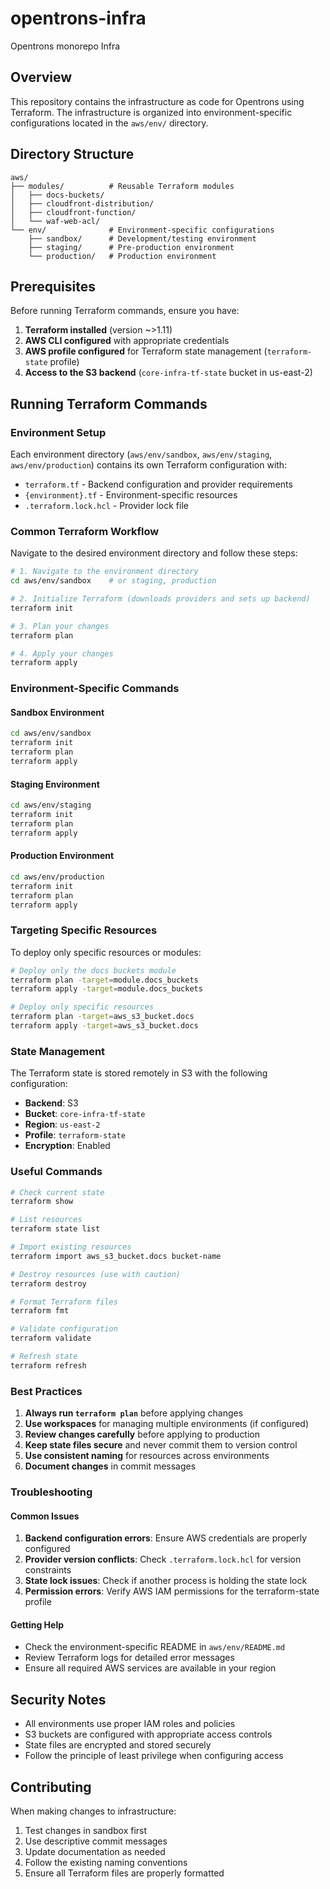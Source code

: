 # opentrons-infra
Opentrons monorepo Infra

## Overview

This repository contains the infrastructure as code for Opentrons using Terraform. The infrastructure is organized into environment-specific configurations located in the `aws/env/` directory.

## Directory Structure

```
aws/
├── modules/          # Reusable Terraform modules
│   ├── docs-buckets/
│   ├── cloudfront-distribution/
│   ├── cloudfront-function/
│   └── waf-web-acl/
└── env/              # Environment-specific configurations
    ├── sandbox/      # Development/testing environment
    ├── staging/      # Pre-production environment
    └── production/   # Production environment
```

## Prerequisites

Before running Terraform commands, ensure you have:

1. **Terraform installed** (version ~>1.11)
2. **AWS CLI configured** with appropriate credentials
3. **AWS profile configured** for Terraform state management (`terraform-state` profile)
4. **Access to the S3 backend** (`core-infra-tf-state` bucket in us-east-2)

## Running Terraform Commands

### Environment Setup

Each environment directory (`aws/env/sandbox`, `aws/env/staging`, `aws/env/production`) contains its own Terraform configuration with:

- `terraform.tf` - Backend configuration and provider requirements
- `{environment}.tf` - Environment-specific resources
- `.terraform.lock.hcl` - Provider lock file

### Common Terraform Workflow

Navigate to the desired environment directory and follow these steps:

```bash
# 1. Navigate to the environment directory
cd aws/env/sandbox    # or staging, production

# 2. Initialize Terraform (downloads providers and sets up backend)
terraform init

# 3. Plan your changes
terraform plan

# 4. Apply your changes
terraform apply
```

### Environment-Specific Commands

#### Sandbox Environment
```bash
cd aws/env/sandbox
terraform init
terraform plan
terraform apply
```

#### Staging Environment
```bash
cd aws/env/staging
terraform init
terraform plan
terraform apply
```

#### Production Environment
```bash
cd aws/env/production
terraform init
terraform plan
terraform apply
```

### Targeting Specific Resources

To deploy only specific resources or modules:

```bash
# Deploy only the docs buckets module
terraform plan -target=module.docs_buckets
terraform apply -target=module.docs_buckets

# Deploy only specific resources
terraform plan -target=aws_s3_bucket.docs
terraform apply -target=aws_s3_bucket.docs
```

### State Management

The Terraform state is stored remotely in S3 with the following configuration:
- **Backend**: S3
- **Bucket**: `core-infra-tf-state`
- **Region**: `us-east-2`
- **Profile**: `terraform-state`
- **Encryption**: Enabled

### Useful Commands

```bash
# Check current state
terraform show

# List resources
terraform state list

# Import existing resources
terraform import aws_s3_bucket.docs bucket-name

# Destroy resources (use with caution)
terraform destroy

# Format Terraform files
terraform fmt

# Validate configuration
terraform validate

# Refresh state
terraform refresh
```

### Best Practices

1. **Always run `terraform plan`** before applying changes
2. **Use workspaces** for managing multiple environments (if configured)
3. **Review changes carefully** before applying to production
4. **Keep state files secure** and never commit them to version control
5. **Use consistent naming** for resources across environments
6. **Document changes** in commit messages

### Troubleshooting

#### Common Issues

1. **Backend configuration errors**: Ensure AWS credentials are properly configured
2. **Provider version conflicts**: Check `.terraform.lock.hcl` for version constraints
3. **State lock issues**: Check if another process is holding the state lock
4. **Permission errors**: Verify AWS IAM permissions for the terraform-state profile

#### Getting Help

- Check the environment-specific README in `aws/env/README.md`
- Review Terraform logs for detailed error messages
- Ensure all required AWS services are available in your region

## Security Notes

- All environments use proper IAM roles and policies
- S3 buckets are configured with appropriate access controls
- State files are encrypted and stored securely
- Follow the principle of least privilege when configuring access

## Contributing

When making changes to infrastructure:

1. Test changes in sandbox first
2. Use descriptive commit messages
3. Update documentation as needed
4. Follow the existing naming conventions
5. Ensure all Terraform files are properly formatted
